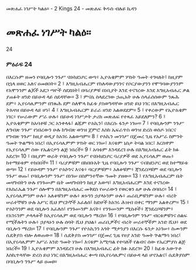 ﻿
 መጽሐፈ ነገሥት ካልዕ። - 2 Kings 24 - መጽሐፍ ቅዱስ ብሉይ ኪዳን
# መጽሐፈ ነገሥት ካልዕ።
24
### ምዕራፍ 24
በእርሱም ዘመን የባቢሎን ንጉሥ ናቡከደነዖር ወጣ፥ ኢዮአቄምም ሦስት ዓመት ተገዛለት፤ ከዚያም በኋላ ዘወር አለና ዐመፀበት።
2 ፤ እግዚአብሔርም የከለዳውያንንና የሶርያውያንን የሞዓባውያንንም የአሞንንም ልጆች አደጋ ጣዮች ሰደደበት፤ በባሪያዎቹ በነቢያት እንደ ተናገረው እንደ እግዚአብሔር ቃል ያጠፉት ዘንድ በይሁዳ ላይ ሰደዳቸው።
3 ፤ ምናሴ ስላደረገው ኃጢአት ሁሉ ስላፈሰሰውም ንጹሕ ደም፥ ኢየሩሳሌምንም በንጹሕ ደም ስለሞላ ከፊቱ ያስወግዳቸው ዘንድ ይህ ነገር በእግዚአብሔር ትእዛዝ በይሁዳ ላይ ሆነ፤
4 ፤ እግዚአብሔርም ይራራ ዘንድ አልወደደም።
5 ፤ የቀረውም የኢዮአቄም ነገር፥ የሠራውም ሥራ ሁሉ፥ በይሁዳ ነገሥታት ታሪክ መጽሐፍ የተጻፈ አይደለምን?
6 ፤ ኢዮአቄምም ከአባቶቹ ጋር አንቀላፋ፤ ልጁም ዮአኪን፤ በእርሱ ፋንታ ነገሠ።
7 ፤ የባቢሎንም ንጉሥ ለግብጽ ንጉሥ የነበረውን ሁሉ ከግብጽ ወንዝ ጀምሮ እስከ ኤፍራጥስ ወንዝ ድረስ ወስዶ ነበርና የግብጽ ንጉሥ ከዚያ ወዲያ ከአገሩ አልወጣም።
8 ፤ ዮአኪን መንገሥ በጀመረ ጊዜ የአሥራ ስምንት ዓመት ጕልማሳ ነበረ፤ በኢየሩሳሌምም ሦስት ወር ነገሠ፤ እናቱም ኔስታ ትባል ነበር፤ እርስዋም የኢየሩሳሌም ሰው የኤልናታን ልጅ ነበረች።
9 ፤ አባቱም እንዳደረገ ሁሉ በእግዚአብሔር ፊት ክፉ አደረገ።
10 ፤ በዚያም ወራት የባቢሎን ንጉሥ የናቡከደነዖር ባሪያዎች ወደ ኢየሩሳሌም ወጡ፥ ከተማይቱም ተከበበች።
11 ፤ ባሪያዎቹም በከበቡአት ጊዜ የባቢሎን ንጉሥ ናብከደነዖር ወደ ከተማይቱ ወጣ።
12 ፤ የይሁዳም ንጉሥ ዮአኮንና እናቱ፥ ባርያዎቹም፥ አለቆቹም፥ ጃንደረቦቹም ወደ ባቢሎን ንጉሥ ወጡ፤ የባቢሎንም ንጉሥ በነገሠ በስምንተኛው ዓመት ያዘው።
13 ፤ የእግዚአብሔርም ቤት መዛግብትን ሁሉ የንጉሡም ቤት መዛግብትን ከዚያ አወጣ፤ እግዚአብሔርም እንደ ተናገረው የእስራኤል ንጉሥ ሰሎሞን በእግዚአብሔር መቅደስ የሠራውን የወርቁን ዕቃ ሁሉ ሰባበረ።
14 ፤ ኢየሩሳሌምንም ሁሉ፥ አለቆቹንም ሁሉ፥ ጽኑዓን ኃያላኑንም ሁሉ፥ ጠራቢዎቹንም ሁሉ፥ ብረት ሠራተኞቹን ሁሉ አሥር ሺህ ምርኮኞች አፈለሰ፤ ከድሆች ከአገሩ ሕዝብ በቀር ማንም አልቀረም።
15 ፤ ዮአኮንንም ወደ ባቢሎን አፈለሰ፤ የንጉሡንም እናት፥ የንጉሡንም ሚስቶች፥ ጃንደረቦቹንም፥ የአገሩንም ታላላቆች ከኢየሩሳሌም ወደ ባቢሎን ማረከ።
16 ፤ የባቢሎንም ንጉሥ ብርቱዎቹንና ሰልፍ የሚችሉትን ሁሉ፥ ኃያላኑን ሁሉ ሰባት ሺህ ያህል፥ ጠራቢዎችና ብረት ሠራተኞችም አንድ ሺህ፥ ወደ ባቢሎን ማረከ።
17 ፤ የባቢሎንም ንጉሥ የዮአኪንን አጎት ማታንያን በእርሱ ፋንታ አነገሠ፥ ስሙንም ሴዴቅያስ ብሎ ለወጠው።
18 ፤ ሴዴቅያስ መንገሥ በጀመረ ጊዜ የሀያ አንድ ዓመት ጕልማሳ ነበረ፤ በኢየሩሳሌምም አሥራ አንድ ዓመት ነገሠ፤ እናቱም አሚጣል የተባለች የልብና ሰው የኤርምያስ ልጅ ነበረች።
19 ፤ ኢዮአቄምም እንዳደረገ ሁሉ በእግዚአብሔር ፊት ክፉ አደረገ።
20 ፤ ከፊቱ አውጥቶ እስኪጥላቸው ድረስ ይህ ነገር በእግዚአብሔር ቍጣ በኢየሩሳሌምና በይሁዳ ላይ ሆኖአልና፤ ሴዴቅያስም በባቢሎን ንጉሥ ላይ ዐመፀ። 
